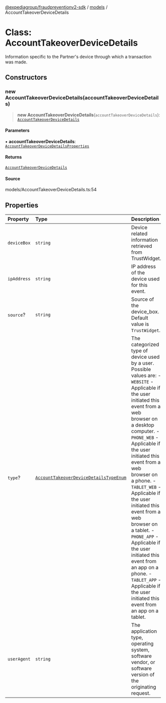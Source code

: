 [@expediagroup/fraudpreventionv2-sdk](../../index.md) / [models](../index.md) / AccountTakeoverDeviceDetails

# Class: AccountTakeoverDeviceDetails

Information specific to the Partner\'s device through which a transaction was made.

## Constructors

### new AccountTakeoverDeviceDetails(accountTakeoverDeviceDetails)

> **new AccountTakeoverDeviceDetails**(`accountTakeoverDeviceDetails`): [`AccountTakeoverDeviceDetails`](AccountTakeoverDeviceDetails.md)

#### Parameters

▪ **accountTakeoverDeviceDetails**: [`AccountTakeoverDeviceDetailsProperties`](../interfaces/AccountTakeoverDeviceDetailsProperties.md)

#### Returns

[`AccountTakeoverDeviceDetails`](AccountTakeoverDeviceDetails.md)

#### Source

models/AccountTakeoverDeviceDetails.ts:54

## Properties

| Property | Type | Description | Source |
| :------ | :------ | :------ | :------ |
| `deviceBox` | `string` | Device related information retrieved from TrustWidget. | models/AccountTakeoverDeviceDetails.ts:37 |
| `ipAddress` | `string` | IP address of the device used for this event. | models/AccountTakeoverDeviceDetails.ts:42 |
| `source`? | `string` | Source of the device_box. Default value is `TrustWidget`. | models/AccountTakeoverDeviceDetails.ts:32 |
| `type`? | [`AccountTakeoverDeviceDetailsTypeEnum`](../type-aliases/AccountTakeoverDeviceDetailsTypeEnum.md) | The categorized type of device used by a user. Possible values are: - `WEBSITE` - Applicable if the user initiated this event from a web browser on a desktop computer. - `PHONE_WEB` - Applicable if the user initiated this event from a web browser on a phone. - `TABLET_WEB` - Applicable if the user initiated this event from a web browser on a tablet. - `PHONE_APP` - Applicable if the user initiated this event from an app on a phone. - `TABLET_APP` - Applicable if the user initiated this event from an app on a tablet. | models/AccountTakeoverDeviceDetails.ts:52 |
| `userAgent` | `string` | The application type, operating system, software vendor, or software version of the originating request. | models/AccountTakeoverDeviceDetails.ts:47 |

